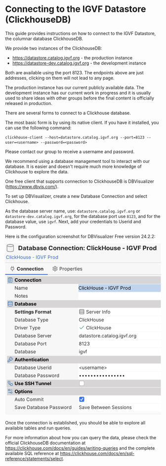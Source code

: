 # Connecting to the IGVF Datastore (ClickhouseDB)

This guide provides instructions on how to connect to the IGVF Datastore, the columnar database ClickhouseDB.

We provide two instances of the ClickhouseDB:

* https://datastore.catalog.igvf.org - the production instance
* https://datastore-dev.catalog.igvf.org - the development instance

Both are available using the port 8123. The endpoints above are just addresses, clicking on them will not lead to any page.

The production instance has our current publicly available data. The development instance has our current work in progress and it is usually used to share ideas with other groups before the final content is officially released in production.

There are several forms to connect to a Clickhouse database.

The most basic form is by using its native client. If you have it installed, you can use the following command:

```
clickhouse-client --host=datastore.catalog.igvf.org --port=8123 --user=<username> --password=<password>
```

Please contact our group to receive a username and password.

We recommend using a database management tool to interact with our database. It is easier and doesn't require much more knowledge of Clickhouse to explore the data.

One free client that supports connection to ClickhouseDB is DBVisualizer (https://www.dbvis.com/).

To set up DBVisualizer, create a new Database Connection and select Clickhouse.

As the database server name, use: `datastore.catalog.igvf.org` or `datastore-dev.catalog.igvf.org`, for the database port use `8123`, and for the database value, use `igvf`. Next, add your credentials to Userid and Password.

Here is the configuration screenshot for DBVisualizer Free version 24.2.2:

![DBVisualizer Configuration](imgs/clickhouse-dbvisualizer.png)

Once the connection is established, you should be able to explore all available tables and run queries.

For more information about how you can query the data, please check the official ClickhouseDB documentation at https://clickhouse.com/docs/en/guides/writing-queries and the complete available SQL reference at https://clickhouse.com/docs/en/sql-reference/statements/select.
